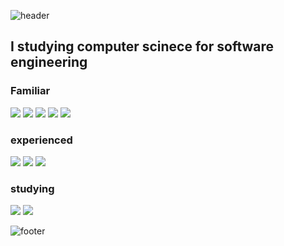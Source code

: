 ![header](https://capsule-render.vercel.app/api?type=slice&color=e1bee7&height=300&section=header&text=sungsu&fontSize=100&fontColor=af8eb5&fontAlign=20&fontAlignY=75)

## I studying computer scinece for software engineering

### Familiar
<a href="https://ko.reactjs.org/" target="_blank"><img src="https://img.shields.io/badge/React-61DAFB?style=flat-square&logo=React&logoColor=white"/></a>
<a href="https://javascript.info/" target="_blank"><img src="https://img.shields.io/badge/JavaScript-F7DF1E?style=flat-square&logo=JavaScript&logoColor=white"/></a>
<a href="https://ko.redux.js.org/" target="_blank"><img src="https://img.shields.io/badge/Redux-764ABC?style=flat-square&logo=Redux&logoColor=white"/></a>
<a href="https://firebase.google.com/" target="_blank"><img src="https://img.shields.io/badge/Firebase-FFCA28?style=flat-square&logo=Firebase&logoColor=white"/></a>
<a href="https://styled-components.com/" target="_blank"><img src="https://img.shields.io/badge/Styled-components-DB7093?style=flat-square&logo=Styled-components&logoColor=white"/></a>
### experienced
<a href="" target="_blank"><img src="https://img.shields.io/badge/CLanguage-A8B9CC?style=flat-square&logo=C&logoColor=white"/></a>
<a href="" target="_blank"><img src="https://img.shields.io/badge/C#-A8B9CC?style=flat-square&logo=C&logoColor=white"/></a>
<a href="https://www.typescriptlang.org/docs/" target="_blank"><img src="https://img.shields.io/badge/TypeScript-3178C6?style=flat-square&logo=TypeScript&logoColor=white"/></a>
### studying
<a target="_blank"><img src="https://img.shields.io/badge/Data Structure-945DD6?style=flat-square&logo=&logoColor=white"/></a>
<a target="_blank"><img src="https://img.shields.io/badge/Algorithm-EF2D5E?style=flat-square&logo=&logoColor=white"/></a>

<!-- <a href="" target="_blank"><img src="https://img.shields.io/badge/C-A8B9CC?style=flat-square&logo=C&logoColor=white"/></a> -->
<!-- <a href="" target="_blank"><img src="https://img.shields.io/badge/C-A8B9CC?style=flat-square&logo=C#&logoColor=white"/></a> -->

![footer](https://capsule-render.vercel.app/api?type=slice&color=e1bee7&height=300&section=footer&text=&fontSize=100&fontColor=af8eb5&fontAlign=20&fontAlignY=75)
